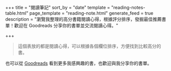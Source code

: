 +++
title = "閱讀筆記"
sort_by = "date"
template = "reading-notes-table.html"
page_template = "reading-note.html"
generate_feed = true
description = "瀏覽我整理的高分書籍閱讀心得，根據評分排序，發掘最佳推薦書單！歡迎在 Goodreads 分享你的書單並交流閱讀心得。"

+++

> 這個表放的都是閱讀心得，可以根據各個欄位排序，方便找到比較高分的書。

也可以從 [Goodreads](https://www.goodreads.com/user/show/97161128-mick-zhuang) 看到更多我感興趣的書，也歡迎與我分享你的書單。
